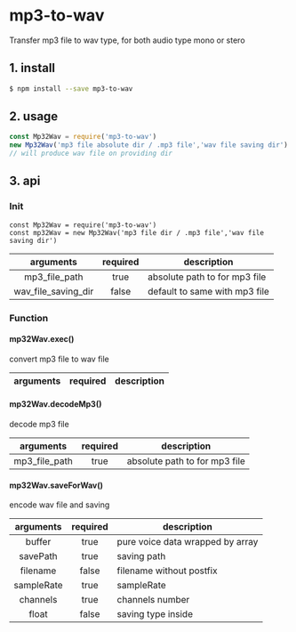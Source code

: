 # mp3-to-wav

Transfer mp3 file to wav type, for both audio type mono or stero

## 1. install

```bash
$ npm install --save mp3-to-wav
```

## 2. usage

```javascript
const Mp32Wav = require('mp3-to-wav')
new Mp32Wav('mp3 file absolute dir / .mp3 file','wav file saving dir').exec()
// will produce wav file on providing dir
```

## 3. api

### Init

```
const Mp32Wav = require('mp3-to-wav')
const mp32Wav = new Mp32Wav('mp3 file dir / .mp3 file','wav file saving dir')
```

|arguments|required|description|
|:------:|:------:|------|
|mp3_file_path|true|absolute path to for mp3 file|
|wav_file_saving_dir|false|default to same with mp3 file|

### Function

#### mp32Wav.exec()

convert mp3 file to wav file

|arguments|required|description|
|:------:|:------:|------|

#### mp32Wav.decodeMp3()

decode mp3 file

|arguments|required|description|
|:------:|:------:|------|
|mp3_file_path|true|absolute path to for mp3 file|

#### mp32Wav.saveForWav()

encode wav file and saving

|arguments|required|description|
|:------:|:------:|------|
|buffer|true|pure voice data wrapped by array|
|savePath|true|saving path|
|filename|false|filename without postfix|
|sampleRate|true|sampleRate|
|channels|true|channels number|
|float|false|saving type inside|